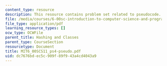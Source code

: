 ```yaml
---
content_type: resource
description: This resource contains problem set related to pseudocode.
file: /media/courses/6-00sc-introduction-to-computer-science-and-programming-spring-2011/dc7676bdec5c909f89f943a4cd4043a9_MIT6_00SCS11_ps4-pseudo.pdf
file_type: application/pdf
learning_resource_types: []
ocw_type: OCWFile
parent_title: Hashing and Classes
parent_type: CourseSection
resourcetype: Document
title: MIT6_00SCS11_ps4-pseudo.pdf
uid: dc7676bd-ec5c-909f-89f9-43a4cd4043a9
---
```


